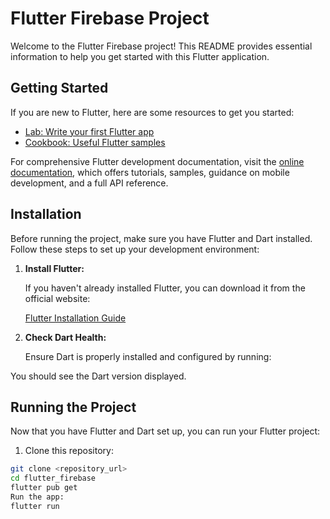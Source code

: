 # Flutter Firebase Project

Welcome to the Flutter Firebase project! This README provides essential information to help you get started with this Flutter application.

## Getting Started

If you are new to Flutter, here are some resources to get you started:

- [Lab: Write your first Flutter app](https://docs.flutter.dev/get-started/codelab)
- [Cookbook: Useful Flutter samples](https://docs.flutter.dev/cookbook)

For comprehensive Flutter development documentation, visit the [online documentation](https://docs.flutter.dev/), which offers tutorials, samples, guidance on mobile development, and a full API reference.

## Installation

Before running the project, make sure you have Flutter and Dart installed. Follow these steps to set up your development environment:

1. **Install Flutter:**

   If you haven't already installed Flutter, you can download it from the official website:

   [Flutter Installation Guide](https://flutter.dev/docs/get-started/install)

2. **Check Dart Health:**

   Ensure Dart is properly installed and configured by running:


You should see the Dart version displayed.

## Running the Project

Now that you have Flutter and Dart set up, you can run your Flutter project:

1. Clone this repository:

```bash
git clone <repository_url>
cd flutter_firebase
flutter pub get
Run the app:
flutter run
